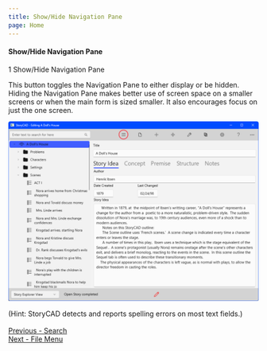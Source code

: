 ```yaml
---
title: Show/Hide Navigation Pane
page: Home
---
```

#### Show/Hide Navigation Pane ####
1
Show/Hide Navigation Pane

This button toggles the Navigation Pane to either display or be hidden. Hiding the Navigation Pane makes better use of screen space on a smaller screens or when the main form is sized smaller. It also encourages focus on just the one screen.

![](Show-and-Hide-Navigation.png)

(Hint: StoryCAD detects and reports spelling errors on most text fields.)
 <br/>
 <br/>
[Previous - Search](Search.md) <br/>
[Next - File Menu](File_Menu.md) <br/>
